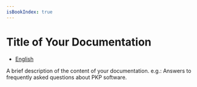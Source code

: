 ```yaml
---
isBookIndex: true
---
```

# Title of Your Documentation

* [English](en/)

A brief description of the content of your documentation. e.g.: Answers to frequently asked questions about PKP software.
